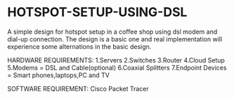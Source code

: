 # HOTSPOT-SETUP-USING-DSL
A simple design for hotspot setup in a coffee shop using dsl modem and dial-up connection.
The design is a basic one and real implementation will experience some alternations in the basic design.


HARDWARE REQUIREMENTS:
1.Servers
2.Switches
3.Router
4.Cloud Setup
5.Modems = DSL and Cable(optional)
6.Coaxial Splitters
7.Endpoint Devices = Smart phones,laptops,PC and TV

SOFTWARE REQUIREMENT:
Cisco Packet Tracer 

